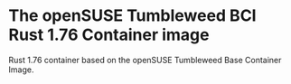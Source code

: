 # The openSUSE Tumbleweed BCI Rust 1.76 Container image

Rust 1.76 container based on the openSUSE Tumbleweed Base Container Image.
